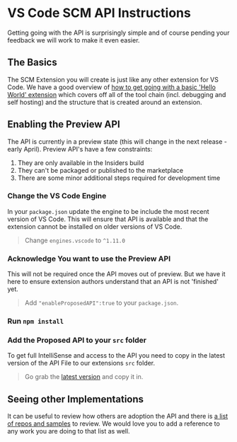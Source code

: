 # VS Code SCM API Instructions

Getting going with the API is surprisingly simple and of course pending your feedback we will work to make it even easier.

## The Basics
The SCM Extension you will create is just like any other extension for VS Code.  We have a good overview of [how to get going with a basic 'Hello World' extension](https://code.visualstudio.com/docs/extensions/example-hello-world) which covers off all of the tool chain (incl. debugging and self hosting) and the structure that is created around an extension. 

## Enabling the Preview API
The API is currently in a preview state (this will change in the next release - early April).  Preview API's have a few constraints:

1. They are only available in the Insiders build
2. They can't be packaged or published to the marketplace
3. There are some minor additional steps required for development time

### Change the VS Code Engine
In your `package.json` update the engine to be include the most recent version of VS Code.  This will ensure that API is available and that the extension cannot be installed on older versions of VS Code.

> Change `engines.vscode` to `^1.11.0`

### Acknowledge You want to use the Preview API
This will not be required once the API moves out of preview.  But we have it here to ensure extension authors understand that an API is not 'finished' yet.

> Add `"enableProposedAPI":true` to your `package.json`.

### Run `npm install`

### Add the Proposed API to your `src` folder
To get full IntelliSense and access to the API you need to copy in the latest version of the API File to our extensions `src` folder.

> Go grab the [latest version](https://raw.githubusercontent.com/Microsoft/vscode/master/src/vs/vscode.proposed.d.ts) and copy it in.



## Seeing other Implementations

It can be useful to review how others are adoption the API and there is [a list of repos and samples](https://github.com/Microsoft/vscode-SCMBuilders/wiki) to review.  We would love you to add a reference to any work you are doing to that list as well.

